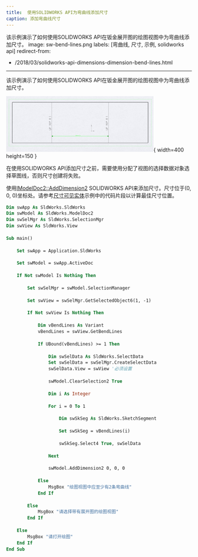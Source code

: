```yaml
---
title:  使用SOLIDWORKS API为弯曲线添加尺寸
caption: 添加弯曲线尺寸
---
```

 该示例演示了如何使用SOLIDWORKS API在钣金展开图的绘图视图中为弯曲线添加尺寸。
image: sw-bend-lines.png
labels: [弯曲线, 尺寸, 示例, solidworks api]
redirect-from:
  - /2018/03/solidworks-api-dimensions-dimension-bend-lines.html
---
该示例演示了如何使用SOLIDWORKS API在钣金展开图的绘图视图中为弯曲线添加尺寸。

![钣金展开图中弯曲线之间的尺寸](sw-bend-lines.png){ width=400 height=150 }

在使用SOLIDWORKS API添加尺寸之前，需要使用分配了视图的选择数据对象选择草图线，否则尺寸创建将失败。

使用[IModelDoc2::AddDimension2](https://help.solidworks.com/2018/english/api/sldworksapi/solidworks.interop.sldworks~solidworks.interop.sldworks.imodeldoc~adddimension2.html) SOLIDWORKS API来添加尺寸。尺寸位于(0, 0, 0)坐标处。请参考[尺寸可见实体](/docs/codestack/solidworks-api/document/drawing/view-dimension-drawing-entities/)示例中的代码片段以计算最佳尺寸位置。

~~~ vb
Dim swApp As SldWorks.SldWorks
Dim swModel As SldWorks.ModelDoc2
Dim swSelMgr As SldWorks.SelectionMgr
Dim swView As SldWorks.View

Sub main()

    Set swApp = Application.SldWorks

    Set swModel = swApp.ActiveDoc
    
    If Not swModel Is Nothing Then
    
        Set swSelMgr = swModel.SelectionManager
        
        Set swView = swSelMgr.GetSelectedObject6(1, -1)
        
        If Not swView Is Nothing Then
        
            Dim vBendLines As Variant
            vBendLines = swView.GetBendLines
            
            If UBound(vBendLines) >= 1 Then
            
                Dim swSelData As SldWorks.SelectData
                Set swSelData = swSelMgr.CreateSelectData
                swSelData.View = swView '必须设置
                
                swModel.ClearSelection2 True
                
                Dim i As Integer
                
                For i = 0 To 1
                    
                    Dim swSkSeg As SldWorks.SketchSegment
                                        
                    Set swSkSeg = vBendLines(i)
                    
                    swSkSeg.Select4 True, swSelData
                    
                Next
                
                swModel.AddDimension2 0, 0, 0
                
            Else
                MsgBox "绘图视图中应至少有2条弯曲线"
            End If
            
        Else
            MsgBox "请选择带有展开图的绘图视图"
        End If
    
    Else
        MsgBox "请打开绘图"
    End If
End Sub


~~~